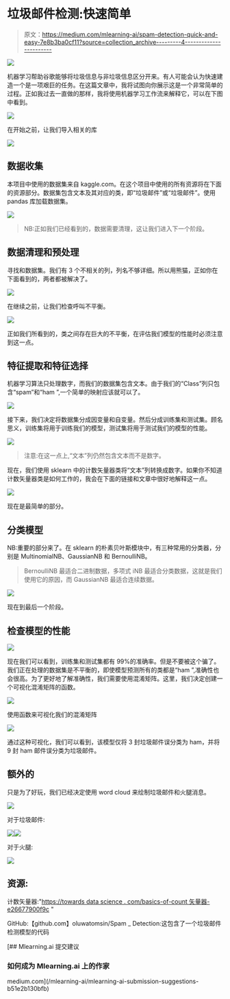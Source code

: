 # 垃圾邮件检测:快速简单

> 原文：<https://medium.com/mlearning-ai/spam-detection-quick-and-easy-7e8b3ba0cf11?source=collection_archive---------4----------------------->

![](img/def6a6274f297ac09f537fa34753660b.png)

机器学习帮助谷歌能够将垃圾信息与非垃圾信息区分开来。有人可能会认为快速建造一个是一项艰巨的任务。在这篇文章中，我将试图向你展示这是一个非常简单的过程。正如我过去一直做的那样，我将使用机器学习工作流来解释它，可以在下图中看到。

![](img/0a9a7b23e41b73521dfd414cf1c11018.png)

在开始之前，让我们导入相关的库

![](img/da3cdf22cf5586db311b5eb261b4e2bc.png)

## **数据收集**

本项目中使用的数据集来自 kaggle.com。在这个项目中使用的所有资源将在下面的资源部分。数据集包含文本及其对应的类，即“垃圾邮件”或“垃圾邮件”。使用 pandas 库加载数据集。

![](img/80a6845dcbce284ef2ae7ca403a7e05a.png)

> NB:正如我们已经看到的，数据需要清理，这让我们进入下一个阶段。

## 数据清理和预处理

寻找和数据集。我们有 3 个不相关的列，列名不够详细。所以用熊猫，正如你在下面看到的，两者都被解决了。

![](img/d44bcc7d3cdac06ee8880e60d9bb5726.png)

在继续之前，让我们检查呼叫不平衡。

![](img/3b235538e5665a14fa2d505dd2431cad.png)

正如我们所看到的，类之间存在巨大的不平衡，在评估我们模型的性能时必须注意到这一点。

## 特征提取和特征选择

机器学习算法只处理数字，而我们的数据集包含文本。由于我们的“Class”列只包含“spam”和“ham ”,一个简单的映射应该就可以了。

![](img/3c13d67c70c9d8a40953ccfbaa8699a9.png)

接下来，我们决定将数据集分成因变量和自变量。然后分成训练集和测试集。顾名思义，训练集将用于训练我们的模型，测试集将用于测试我们的模型的性能。

![](img/8a7ebd4169b85f0a1204c39f166a39ad.png)

> 注意:在这一点上,“文本”列仍然包含文本而不是数字。

现在，我们使用 sklearn 中的计数矢量器类将“文本”列转换成数字。如果你不知道计数矢量器类是如何工作的，我会在下面的链接和文章中很好地解释这一点。

![](img/29dc72555b77640ece1e4be7d74d8f98.png)

现在是最简单的部分。

## 分类模型

NB:重要的部分来了。在 sklearn 的朴素贝叶斯模块中，有三种常用的分类器，分别是 MultinomialNB、GaussianNB 和 BernoulliNB。

> BernoulliNB 最适合二进制数据，多项式 iNB 最适合分类数据，这就是我们使用它的原因，而 GaussianNB 最适合连续数据。

![](img/192fd64ef0b9b3907b307ba76b4423ac.png)

现在到最后一个阶段。

## 检查模型的性能

![](img/b509080a1196a17fe389f85a89260db6.png)

现在我们可以看到，训练集和测试集都有 99%的准确率。但是不要被这个骗了。我们正在处理的数据集是不平衡的，即使模型预测所有的类都是“ham ”,准确性也会很高。为了更好地了解准确性，我们需要使用混淆矩阵。这里，我们决定创建一个可视化混淆矩阵的函数。

![](img/e781581635619fd1da950007af5a149a.png)

使用函数来可视化我们的混淆矩阵

![](img/67e246f4b48d6defa400b5f1899037f3.png)

通过这种可视化，我们可以看到，该模型仅将 3 封垃圾邮件误分类为 ham，并将 9 封 ham 邮件误分类为垃圾邮件。

## 额外的

只是为了好玩，我们已经决定使用 word cloud 来绘制垃圾邮件和火腿消息。

![](img/f4563cdbeec6cf66b2b4d4974fa4c8f9.png)

对于垃圾邮件:

![](img/5a220e0fc81cd8e435bef9c6d83600f3.png)![](img/c5cd1387a4a5694c11620037a68c83db.png)

对于火腿:

![](img/233d0f0468f8ab0233928f044057495f.png)

## 资源:

计数矢量器:"[https://towards data science . com/basics-of-count 矢量器-e26677900f9c](https://towardsdatascience.com/basics-of-countvectorizer-e26677900f9c) "

GitHub:【github.com】oluwatomsin/Spam _ Detection:这包含了一个垃圾邮件检测模型的代码

[](/mlearning-ai/mlearning-ai-submission-suggestions-b51e2b130bfb) [## Mlearning.ai 提交建议

### 如何成为 Mlearning.ai 上的作家

medium.com](/mlearning-ai/mlearning-ai-submission-suggestions-b51e2b130bfb)